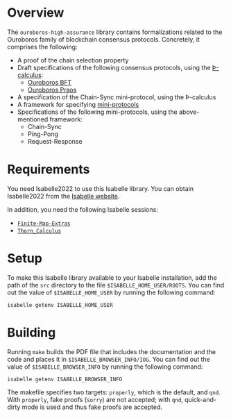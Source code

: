 Overview
========

The `ouroboros-high-assurance` library contains formalizations related
to the Ouroboros family of blockchain consensus protocols. Concretely,
it comprises the following:

  * A proof of the chain selection property
  * Draft specifications of the following consensus protocols, using the
    [Þ-calculus][thorn-calculus]:
      - [Ouroboros BFT][ouroboros-bft]
      - [Ouroboros Praos][ouroboros-praos]
  * A specification of the Chain-Sync mini-protocol, using the
    Þ-calculus
  * A framework for specifying [mini-protocols][networking-protocol]
  * Specifications of the following mini-protocols, using the
    above-mentioned framework:
      - Chain-Sync
      - Ping-Pong
      - Request-Response

[thorn-calculus]:
    https://github.com/input-output-hk/thorn-calculus
    "A general-purpose process calculus with support for arbitrary data"
[ouroboros-bft]:
    https://iohk.io/en/research/library/papers/ouroboros-bft-a-simple-byzantine-fault-tolerant-consensus-protocol/
    "Ouroboros-BFT: A Simple Byzantine Fault Tolerant Consensus Protocol"
[ouroboros-praos]:
    https://iohk.io/en/research/library/papers/ouroboros-praos-an-adaptively-secure-semi-synchronous-proof-of-stake-protocol/
    "Ouroboros Praos: An Adaptively-Secure, Semi-Synchronous Proof-of-Stake Protocol"
[networking-protocol]:
    https://ouroboros-network.cardano.intersectmbo.org/pdfs/network-spec
    "The Shelley Networking Protocol"


Requirements
============

You need Isabelle2022 to use this Isabelle library. You can obtain
Isabelle2022 from the [Isabelle website][isabelle].

[isabelle]:
    https://isabelle.in.tum.de/
    "Isabelle"

In addition, you need the following Isabelle sessions:

  * [`Finite-Map-Extras`](https://www.isa-afp.org/entries/Finite-Map-Extras.html)
  * [`Thorn_Calculus`](https://github.com/input-output-hk/thorn-calculus)


Setup
=====

To make this Isabelle library available to your Isabelle installation,
add the path of the `src` directory to the file
`$ISABELLE_HOME_USER/ROOTS`. You can find out the value of
`$ISABELLE_HOME_USER` by running the following command:

    isabelle getenv ISABELLE_HOME_USER


Building
========

Running `make` builds the PDF file that includes the documentation and
the code and places it in `$ISABELLE_BROWSER_INFO/IOG`. You can find out
the value of `$ISABELLE_BROWSER_INFO` by running the following command:

    isabelle getenv ISABELLE_BROWSER_INFO

The makefile specifies two targets: `properly`, which is the default,
and `qnd`. With `properly`, fake proofs (`sorry`) are not accepted; with
`qnd`, quick-and-dirty mode is used and thus fake proofs are accepted.
